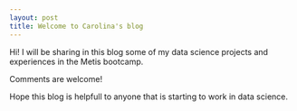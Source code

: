```yaml
---
layout: post
title: Welcome to Carolina's blog 
---
```


Hi! I will be sharing in this blog some of my data science projects and experiences in the Metis bootcamp.

Comments are welcome! 

Hope this blog is helpfull to anyone that is starting to work in data science.
